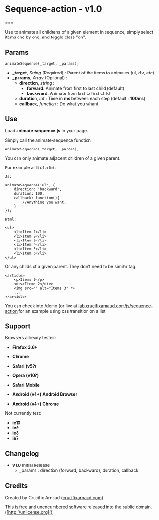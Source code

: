 # Sequence-action - v1.0
===

Use to animate all childrens of a given element in sequence, simply select items one by one, and toggle class "on".

## Params

	animateSequence(_target, _params);
	
* **_target**, *String* (Required) : Parent of the items to animates (ul, div, etc) 
* **_params**, *Array* (Optional) :  
	* **direction**, *string* : 
		* **forward**: Animate from first to last child (default)
		* **backward**: Animate from last to first child
	* **duration**, *int* : Time in **ms** between each step (default : **100ms**)
	* **callback**, *function* : Do what you whant


## Use

Load **animate-sequence.js** in your page.

Simply call the animate-sequence function

	animateSequence(_target, _params);

You can only animate adjacent children of a given parent.

For example all **li** of a list:

	Js:
	
	animateSequence('ul', {
		direction: 'backward',
		duration: 100,
		callback: function(){
			//Anything you want;
		}
	});
	
	Html:
	
	<ul>
		<li>Item 1</li>
		<li>Item 2</li>
		<li>Item 3</li>
		<li>Item 4</li>
		<li>Item 5</li>
		<li>Item 6</li>
	</ul>
	
Or any childs of a given parent. They don't need to be similar tag.

	<article>
		<p>Items 1</p>
		<div>Items 2</div>
		<img src="" alt="Items 3" />
		...
	</article>

You can check into /demo (or live at [lab.crucifixarnaud.com/js/sequence-action](//lab.crucifixarnaud.com/js/sequence-action) for an example using css transition on a list.

## Support


Browsers allready tested:

* **Firefox 3.6+**
* **Chrome**
* **Safari (v5?)**
* **Opera (v10?)**

* **Safari Mobile**
* **Android (v4+) Android Browser**
* **Android (v4+) Chrome**

Not currently test:

* **ie10**
* **ie9**
* **ie8**
* **ie7**



## Changelog

* **v1.0** Initial Release
	* _params : direction (forward, backward), duration, callback


## Credits

Created by Crucifix Arnaud ([crucifixarnaud.com](http://crucifixarnaud.com))

This is free and unencumbered software released into the public domain. ([http://unlicense.org]())
